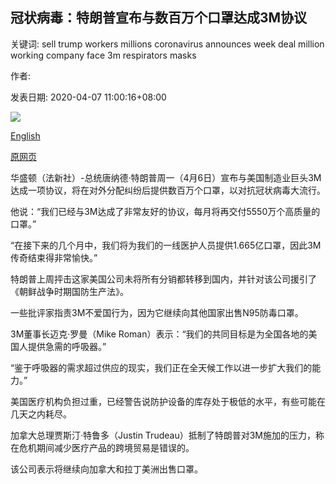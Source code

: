 ## 冠状病毒：特朗普宣布与数百万个口罩达成3M协议

关键词: sell trump workers millions coronavirus announces week deal million working company face 3m respirators masks

作者: 

发表日期: 2020-04-07 11:00:16+08:00

![](https://www.straitstimes.com/sites/default/files/styles/x_large/public/articles/2020/04/07/rk_3m-masks_070420.jpg?itok=cSQBVKEi)

[English](Coronavirus%3A%20Trump%20announces%203M%20deal%20for%20millions%20of%20masks.md)

[原网页](https://www.straitstimes.com/world/united-states/coronavirus-trump-announces-3m-deal-for-millions-of-masks)

华盛顿（法新社）-总统唐纳德·特朗普周一（4月6日）宣布与美国制造业巨头3M达成一项协议，将在对外分配纠纷后提供数百万个口罩，以对抗冠状病毒大流行。

他说：“我们已经与3M达成了非常友好的协议，每月将再交付5550万个高质量的口罩。”

“在接下来的几个月中，我们将为我们的一线医护人员提供1.665亿口罩，因此3M传奇结束得非常愉快。”

特朗普上周抨击这家美国公司未将所有分销都转移到国内，并针对该公司援引了《朝鲜战争时期国防生产法》。

一些批评家指责3M不爱国行为，因为它继续向其他国家出售N95防毒口罩。

3M董事长迈克·罗曼（Mike Roman）表示：“我们的共同目标是为全国各地的美国人提供急需的呼吸器。”

“鉴于呼吸器的需求超过供应的现实，我们正在全天候工作以进一步扩大我们的能力。”

美国医疗机构负担过重，已经警告说防护设备的库存处于极低的水平，有些可能在几天之内耗尽。

加拿大总理贾斯汀·特鲁多（Justin Trudeau）抵制了特朗普对3M施加的压力，称在危机期间减少医疗产品的跨境贸易是错误的。

该公司表示将继续向加拿大和拉丁美洲出售口罩。